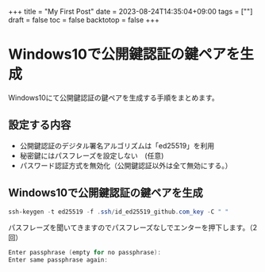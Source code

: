 +++
title = "My First Post"
date = 2023-08-24T14:35:04+09:00
tags = [""]
draft = false
toc = false
backtotop = false
+++

# Windows10で公開鍵認証の鍵ペアを生成

Windows10にて公開鍵認証の鍵ペアを生成する手順をまとめます。

<!-- toc -->


## 設定する内容

* 公開鍵認証のデジタル署名アルゴリズムは「ed25519」を利用
* 秘密鍵にはパスフレーズを設定しない　(任意)
* パスワード認証方式を無効化（公開鍵認証以外は全て無効にする。）

## Windows10で公開鍵認証の鍵ペアを生成

```powershell
ssh-keygen -t ed25519 -f .ssh/id_ed25519_github.com_key -C " "
```

パスフレーズを聞いてきますのでパスフレーズなしでエンターを押下します。（2回）

```powershell
Enter passphrase (empty for no passphrase):
Enter same passphrase again:
```

